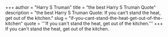 +++
author = "Harry S Truman"
title = "the best Harry S Truman Quote"
description = "the best Harry S Truman Quote: If you can't stand the heat, get out of the kitchen."
slug = "if-you-cant-stand-the-heat-get-out-of-the-kitchen"
quote = '''If you can't stand the heat, get out of the kitchen.'''
+++
If you can't stand the heat, get out of the kitchen.
